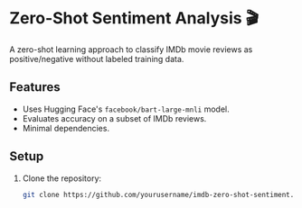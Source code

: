 # Zero-Shot Sentiment Analysis 🎬


A zero-shot learning approach to classify IMDb movie reviews as positive/negative without labeled training data.

## Features
- Uses Hugging Face's `facebook/bart-large-mnli` model.
- Evaluates accuracy on a subset of IMDb reviews.
- Minimal dependencies.

## Setup
1. Clone the repository:
   ```bash
   git clone https://github.com/yourusername/imdb-zero-shot-sentiment.git
   
